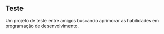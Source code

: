 ## Teste 

Um projeto de teste entre amigos buscando aprimorar as habilidades em programação de desenvolvimento.
